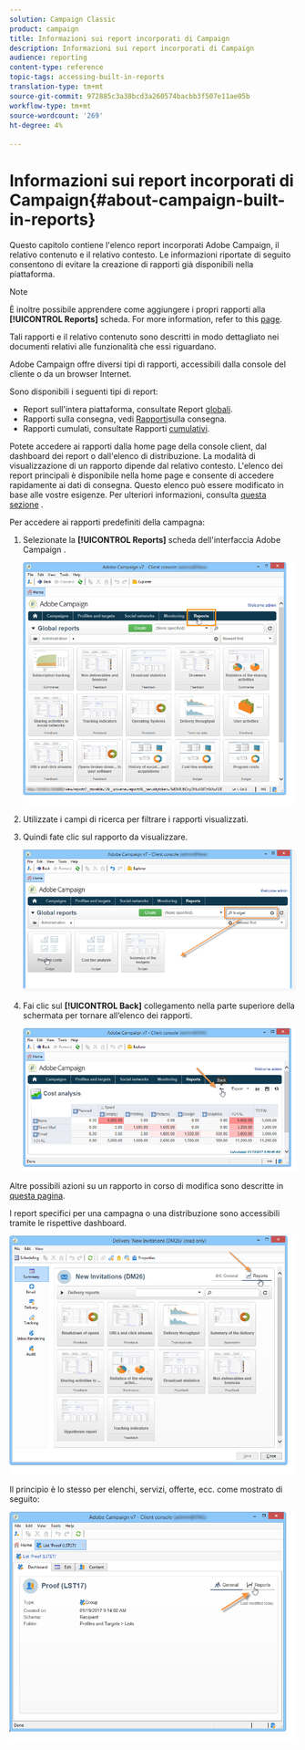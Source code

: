 ```yaml
---
solution: Campaign Classic
product: campaign
title: Informazioni sui report incorporati di Campaign
description: Informazioni sui report incorporati di Campaign
audience: reporting
content-type: reference
topic-tags: accessing-built-in-reports
translation-type: tm+mt
source-git-commit: 972885c3a38bcd3a260574bacbb3f507e11ae05b
workflow-type: tm+mt
source-wordcount: '269'
ht-degree: 4%

---
```



# Informazioni sui report incorporati di Campaign{#about-campaign-built-in-reports}

Questo capitolo contiene l&#39;elenco  report incorporati Adobe Campaign, il relativo contenuto e il relativo contesto. Le informazioni riportate di seguito consentono di evitare la creazione di rapporti già disponibili nella piattaforma.

>[!NOTE]
>
>È inoltre possibile apprendere come aggiungere i propri rapporti alla **[!UICONTROL Reports]** scheda. For more information, refer to this [page](../../reporting/using/configuring-access-to-the-report.md#defining-the-filtering-options).

Tali rapporti e il relativo contenuto sono descritti in modo dettagliato nei documenti relativi alle funzionalità che essi riguardano.

 Adobe Campaign offre diversi tipi di rapporti, accessibili dalla console del cliente o da un browser Internet.

Sono disponibili i seguenti tipi di report:

* Report sull&#39;intera piattaforma, consultate Report [globali](../../reporting/using/global-reports.md).
* Rapporti sulla consegna, vedi [Rapporti](../../reporting/using/delivery-reports.md)sulla consegna.
* Rapporti cumulati, consultate Rapporti [cumulativi](../../reporting/using/cumulative-reports.md).

Potete accedere ai rapporti dalla home page della console client, dal dashboard dei report o dall&#39;elenco di distribuzione. La modalità di visualizzazione di un rapporto dipende dal relativo contesto. L&#39;elenco dei report principali è disponibile nella home page e consente di accedere rapidamente ai dati di consegna. Questo elenco può essere modificato in base alle vostre esigenze. Per ulteriori informazioni, consulta [questa sezione](../../reporting/using/about-reports-creation-in-campaign.md) .

Per accedere ai rapporti predefiniti della campagna:

1. Selezionate la **[!UICONTROL Reports]** scheda dell&#39;interfaccia Adobe Campaign .

   ![](assets/reporting_access_from_home.png)

1. Utilizzate i campi di ricerca per filtrare i rapporti visualizzati.

1. Quindi fate clic sul rapporto da visualizzare.

   ![](assets/reporting_edit_a_report.png)

1. Fai clic sul **[!UICONTROL Back]** collegamento nella parte superiore della schermata per tornare all’elenco dei rapporti.

   ![](assets/reporting_back_button.png)

Altre possibili azioni su un rapporto in corso di modifica sono descritte in [questa pagina](../../reporting/using/actions-on-reports.md).

I report specifici per una campagna o una distribuzione sono accessibili tramite le rispettive dashboard.

![](assets/reporting_on_a_delivery.png)

Il principio è lo stesso per elenchi, servizi, offerte, ecc. come mostrato di seguito:

![](assets/reporting_on_an_offer.png)